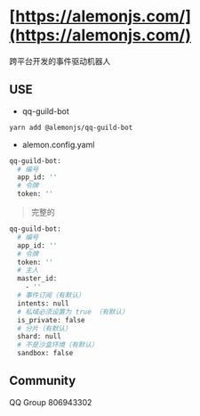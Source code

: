 # [https://alemonjs.com/](https://alemonjs.com/)

跨平台开发的事件驱动机器人

## USE

- qq-guild-bot

```sh
yarn add @alemonjs/qq-guild-bot
```

- alemon.config.yaml

```sh
qq-guild-bot:
  # 编号
  app_id: ''
  # 令牌
  token: ''
```

> 完整的

```sh
qq-guild-bot:
  # 编号
  app_id: ''
  # 令牌
  token: ''
  # 主人
  master_id:
    - ''
  # 事件订阅（有默认）
  intents: null
  # 私域必须设置为 true （有默认）
  is_private: false
  # 分片（有默认）
  shard: null
  # 不是沙盒环境（有默认）
  sandbox: false
```

## Community

QQ Group 806943302

